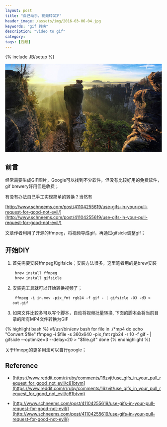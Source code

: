 ```yaml
---
layout: post
title: "自己动手，视频转GIF"
header_image: /assets/img/2016-03-06-04.jpg
keywords: "gif 转换"
description: "video to gif"
category: 
tags: [视频]
---
```

{% include JB/setup %}

![img](/assets/img/2016-03-06-04.jpg)

## 前言

经常需要生成GIF图片，Google可以找到不少软件，但没有比较好用的免费软件，gif brewery好用但是收费；

有没有办法自己手工实现简单的转换？当然有

[http://www.schneems.com/post/41104255619/use-gifs-in-your-pull-request-for-good-not-evil/](http://www.schneems.com/post/41104255619/use-gifs-in-your-pull-request-for-good-not-evil/)

文章作者利用了开源的ffmpeg，将视频导成gif，再通过gifsicle调整gif；

## 开始DIY

1. 首先需要安装ffmpeg和gifsicle；安装方法很多，这里笔者用的是brew安装

		brew install ffmpeg
		brew install gifsicle

2. 安装完工具就可以开始转换视频了；

		ffmpeg -i in.mov -pix_fmt rgb24 -f gif - | gifsicle -O3 -d3 > out.gif  

3. 如果文件比较多可以写个脚本，自动将视频批量转换, 下面的脚本会将当前目录的所有MP4文件转换为GIF

{% highlight bash %}
#!/usr/bin/env bash
for file in ./*mp4
do
	echo "Convert $file"
	ffmpeg -i $file -s 360x640 -pix_fmt rgb24 -r 10 -f gif - | gifsicle --optimize=3 --delay=20 > "$file.gif"
done
{% endhighlight %}

关于ffmepg的更多用法可以自行google；

## Reference
* [https://www.reddit.com/r/ruby/comments/16zvjt/use_gifs_in_your_pull_request_for_good_not_evil/c81btvm](https://www.reddit.com/r/ruby/comments/16zvjt/use_gifs_in_your_pull_request_for_good_not_evil/c81btvm)

* [http://www.schneems.com/post/41104255619/use-gifs-in-your-pull-request-for-good-not-evil/](http://www.schneems.com/post/41104255619/use-gifs-in-your-pull-request-for-good-not-evil/)
